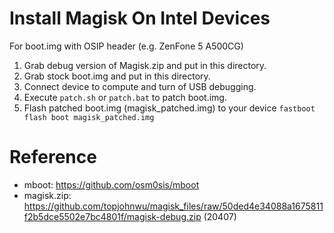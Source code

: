 Install Magisk On Intel Devices
===============================

For boot.img with OSIP header (e.g. ZenFone 5 A500CG)

1. Grab debug version of Magisk.zip and put in this directory.
2. Grab stock boot.img and put in this directory.
3. Connect device to compute and turn of USB debugging.
4. Execute `patch.sh` or `patch.bat` to patch boot.img.
5. Flash patched boot.img (magisk_patched.img) to your device
   `fastboot flash boot magisk_patched.img`

Reference
=========
* mboot: https://github.com/osm0sis/mboot
* magisk.zip: https://github.com/topjohnwu/magisk_files/raw/50ded4e34088a1675811f2b5dce5502e7bc4801f/magisk-debug.zip (20407)
